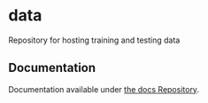 # data
Repository for hosting training and testing data
## Documentation
Documentation available under [the docs Repository](https://github.com/Immobilienrechner-Challenge/docs/tree/main/Repositories).
